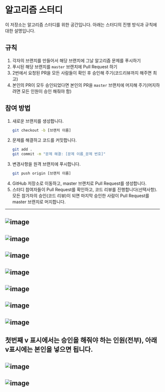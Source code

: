 # 알고리즘 스터디

이 저장소는 알고리즘 스터디를 위한 공간입니다. 아래는 스터디의 진행 방식과 규칙에 대한 설명입니다.

## 규칙

1. 각자의 브랜치를 만들어서 해당 브랜치에 그날 알고리즘 문제를 푸시하기
2. 푸시된 해당 브랜치를 `master` 브랜치에 Pull Request 하기
3. 2번에서 요청된 PR을 모든 사람들이 확인 후 승인해 주기(코드리뷰까지 해주면 최고)
4. 본인의 PR이 모두 승인되었다면 본인의 PR을 `master` 브랜치에 머지해 주기(머지하려면 모든 인원이 승인 해줘야 함)

## 참여 방법
1. 새로운 브랜치를 생성합니다.
    ```bash
    git checkout -b [브랜치 이름]
2. 문제를 해결하고 코드를 커밋합니다.
    ```bash
    git add .
    git commit -m "문제 해결: [문제 이름_문제 번호]"
3. 변경사항을 원격 브랜치에 푸시합니다.
    ```bash
    git push origin [브랜치 이름]
4. GitHub 저장소로 이동하고, master 브랜치로 Pull Request를 생성합니다.
5. 스터디 참여자들이 Pull Request를 확인하고, 코드 리뷰를 진행합니다(선택사항).
모든 참가자의 승인(코드 리뷰)이 되면 마지막 승인한 사람이 Pull Request를 master 브랜치로 머지합니다.
---------
![image](https://github.com/osy9536/ssafy_algo_study/assets/76714304/82bfdb1e-a19b-4637-b1f6-58a8aba06e55)
---
![image](https://github.com/osy9536/ssafy_algo_study/assets/76714304/c0f14055-2b89-4903-9535-d4a2b25c8903)
---
![image](https://github.com/osy9536/ssafy_algo_study/assets/76714304/4107edc6-77d6-4194-8b09-813eea9e8de3)
---
![image](https://github.com/osy9536/ssafy_algo_study/assets/76714304/412ed7e4-e73b-48ce-b661-72147bf271da)
---
![image](https://github.com/osy9536/ssafy_algo_study/assets/76714304/b5e31246-ac1b-499a-bc38-eb6bcb5c3305)
---
![image](https://github.com/osy9536/ssafy_algo_study/assets/76714304/ed22970c-f333-4ea7-a7a2-cf9c62f2f1f7)
---
![image](https://github.com/osy9536/ssafy_algo_study/assets/76714304/1800e295-83e0-4307-b957-241b97368d98)
---
첫번째 v 표시에서는 승인을 해줘야 하는 인원(전부), 아래 v표시에는 본인을 넣으면 됩니다.
---
![image](https://github.com/osy9536/ssafy_algo_study/assets/76714304/ae86b207-4d86-499a-a9a7-2886115eea34)
---
![image](https://github.com/osy9536/ssafy_algo_study/assets/76714304/dd12cada-4116-4565-9696-8c7a11e77e13)
---
